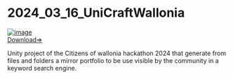 # 2024_03_16_UniCraftWallonia
[![image](https://github.com/EloiStree/2024_03_16_UniCraftBuilder/assets/20149493/a6057508-aea1-4a1d-885b-b8995a9f4eba)](https://github.com/EloiStree/2024_03_16_UniCraftBuilder/releases/tag/V0)  
[Download=>](https://github.com/EloiStree/2024_03_16_UniCraftBuilder/releases/tag/V0)    
  
Unity project of the Citizens of wallonia hackathon 2024 that generate from files and folders a mirror portfolio to be use visible by the community in a keyword search engine.  

 
